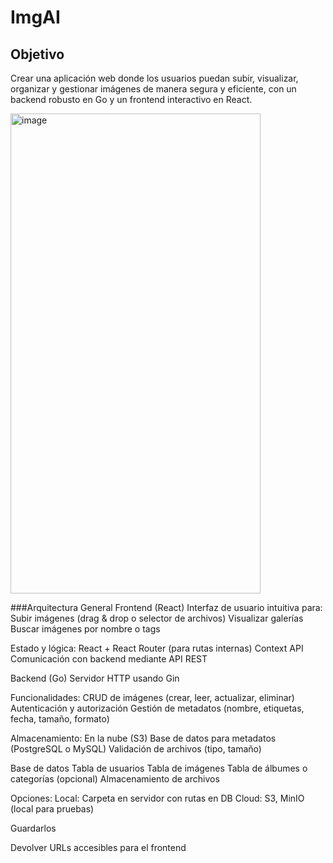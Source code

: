 # ImgAI
## Objetivo
Crear una aplicación web donde los usuarios puedan subir, visualizar, organizar y gestionar imágenes de manera segura y eficiente, con un backend robusto en Go y un frontend interactivo en React.

<img width="400" height="768" alt="image" src="https://github.com/user-attachments/assets/862985dc-d1b1-41f4-b2a7-51d49fb836ba" />


###Arquitectura General
Frontend (React)
Interfaz de usuario intuitiva para:
Subir imágenes (drag & drop o selector de archivos)
Visualizar galerías
Buscar imágenes por nombre o tags

Estado y lógica:
React + React Router (para rutas internas)
Context API
Comunicación con backend mediante API REST

Backend (Go)
Servidor HTTP usando Gin

Funcionalidades:
CRUD de imágenes (crear, leer, actualizar, eliminar)
Autenticación y autorización
Gestión de metadatos (nombre, etiquetas, fecha, tamaño, formato)

Almacenamiento:
En la nube (S3<MinIO>)
Base de datos para metadatos (PostgreSQL o MySQL)
Validación de archivos (tipo, tamaño)

Base de datos
Tabla de usuarios
Tabla de imágenes
Tabla de álbumes o categorías (opcional)
Almacenamiento de archivos

Opciones:
Local: Carpeta en servidor con rutas en DB
Cloud: S3, MinIO (local para pruebas)

Guardarlos

Devolver URLs accesibles para el frontend
